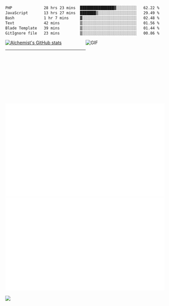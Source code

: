 <!--START_SECTION:waka-->

```text
PHP              28 hrs 23 mins  ███████████████▓░░░░░░░░░   62.22 %
JavaScript       13 hrs 27 mins  ███████▒░░░░░░░░░░░░░░░░░   29.49 %
Bash             1 hr 7 mins     ▓░░░░░░░░░░░░░░░░░░░░░░░░   02.48 %
Text             42 mins         ▒░░░░░░░░░░░░░░░░░░░░░░░░   01.56 %
Blade Template   39 mins         ▒░░░░░░░░░░░░░░░░░░░░░░░░   01.44 %
GitIgnore file   23 mins         ▒░░░░░░░░░░░░░░░░░░░░░░░░   00.86 %
```

<!--END_SECTION:waka-->

[![Alchemist's GitHub stats](https://github-readme-stats.vercel.app/api?username=DrMaxis&show_icons=true&theme=outrun&count_private=true)](#)
<img align="right" alt="GIF" src="https://user-images.githubusercontent.com/5355808/139111924-210cc6fa-9fb1-4dac-929d-6324a5836a92.gif" width="250" height="200" />
<hr />

![](https://raw.githubusercontent.com/DrMaxis/github-stats-transparent/output/generated/overview.svg)
![](https://raw.githubusercontent.com/DrMaxis/github-stats-transparent/output/generated/languages.svg)

 
<a href="https://count.getloli.com/"><img src="https://count.getloli.com/get/@:maxis-the-alchemist?theme=rule34"></a>
<!-- https://count.getloli.com/get/@alchemist?theme=rule34 -->
<br>

